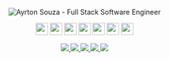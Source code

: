 <p align="center">
  <img src="https://user-images.githubusercontent.com/30063455/138190762-b92e5101-4393-4d73-8df4-090ea0eb0407.png" 
  alt="Ayrton Souza - Full Stack Software Engineer" />
</p>
<p align="center">
<img src="https://img.shields.io/badge/javascript-%236956F6.svg?&style=for-the-badge&logo=javascript&logoColor=%23F6F6F6" height="25"/>
<img src="https://img.shields.io/badge/typescript%20-%236956F6.svg?&style=for-the-badge&logo=typescript&logoColor=%23F6F6F6" height="25"/>
<img src="https://img.shields.io/badge/node.js%20-%236956F6.svg?&style=for-the-badge&logo=node.js&logoColor=%23F6F6F6" height="25"/>
  <img src="https://img.shields.io/badge/go%20-%236956F6.svg?&style=for-the-badge&logo=go&logoColor=%23F6F6F6" height="25"/>
<img src="https://img.shields.io/badge/elixir%20-%236956F6.svg?&style=for-the-badge&logo=elixir&logoColor=%23F6F6F6" height="25"/>
<img src="https://img.shields.io/badge/react%20-%236956F6.svg?&style=for-the-badge&logo=react&logoColor=%23F6F6F6" height="25"/>
<img src="https://img.shields.io/badge/react%20native-%236956F6.svg?&style=for-the-badge&logo=react&logoColor=%23F6F6F6" height="25"/>
</p>

<p align="center">

  <a href="https://web.whatsapp.com/send?phone=+5511941800859" alt="WhatsApp" target="_blank">
    <img src="https://img.shields.io/badge/-WhatsApp-575756?style=for-the-badge&logo=WhatsApp&logoColor=%23F6F6F6" />
  </a>

  <a href="mailto:ayrtonsouza@icloud.com" alt="iCloud" target="_blank">
    <img src="https://img.shields.io/badge/-iCloud-575756?style=for-the-badge&logo=apple&logoColor=%23F6F6F6" />
  </a>

  <a href="https://www.linkedin.com/in/ayrtonsouza" alt="LinkedIn" target="_blank">
    <img src="https://img.shields.io/badge/-LinkedIn-575756?style=for-the-badge&logo=Linkedin&logoColor=%23F6F6F6" />
  </a>

  <a href="https://github.com/ayrtonbsouza" alt="GitHub" target="_blank">
    <img src="https://img.shields.io/badge/-GitHub-575756?style=for-the-badge&logo=Github&logoColor=%23F6F6F6" />
  </a>
  
  <a href="https://medium.com/@ayrtonsouza" alt="Medium" target="_blank">
    <img src="https://img.shields.io/badge/-Medium-575756?style=for-the-badge&logo=Medium&logoColor=%23F6F6F6" />
  </a>
</p>
